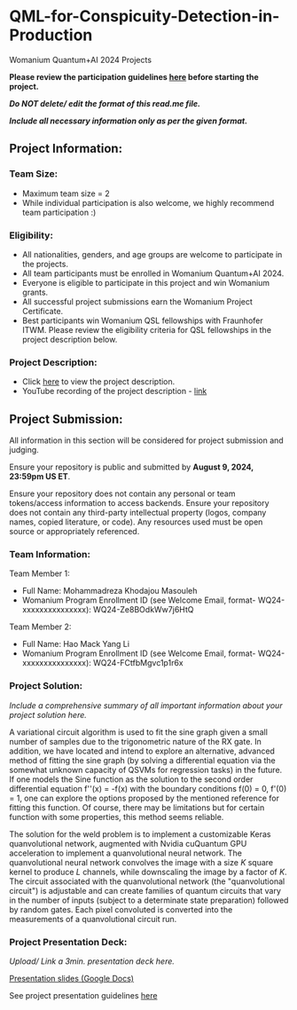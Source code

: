 # QML-for-Conspicuity-Detection-in-Production
Womanium Quantum+AI 2024 Projects

**Please review the participation guidelines [here](https://github.com/womanium-quantum/Quantum-AI-2024) before starting the project.**

_**Do NOT delete/ edit the format of this read.me file.**_

_**Include all necessary information only as per the given format.**_

## Project Information:

### Team Size:
  - Maximum team size = 2
  - While individual participation is also welcome, we highly recommend team participation :)

### Eligibility:
  - All nationalities, genders, and age groups are welcome to participate in the projects.
  - All team participants must be enrolled in Womanium Quantum+AI 2024.
  - Everyone is eligible to participate in this project and win Womanium grants.
  - All successful project submissions earn the Womanium Project Certificate.
  - Best participants win Womanium QSL fellowships with Fraunhofer ITWM. Please review the eligibility criteria for QSL fellowships in the project description below.

### Project Description:
  - Click [here](https://drive.google.com/file/d/1AcctFeXjchtEhYzPUsHpP_b4HGlI4kq9/view?usp=sharing) to view the project description.
  - YouTube recording of the project description - [link](https://youtu.be/Ac1ihFcTRTc?si=i6AIVfQQh8ymYQYp)

## Project Submission:
All information in this section will be considered for project submission and judging.

Ensure your repository is public and submitted by **August 9, 2024, 23:59pm US ET**.

Ensure your repository does not contain any personal or team tokens/access information to access backends. Ensure your repository does not contain any third-party intellectual property (logos, company names, copied literature, or code). Any resources used must be open source or appropriately referenced.

### Team Information:
Team Member 1: 
 - Full Name: Mohammadreza Khodajou Masouleh
 - Womanium Program Enrollment ID (see Welcome Email, format- WQ24-xxxxxxxxxxxxxxx): WQ24-Ze8BOdkWw7j6HtQ


Team Member 2:
 - Full Name: Hao Mack Yang Li
 - Womanium Program Enrollment ID (see Welcome Email, format- WQ24-xxxxxxxxxxxxxxx): WQ24-FCtfbMgvc1p1r6x


### Project Solution:
_Include a comprehensive summary of all important information about your project solution here._

A variational circuit algorithm is used to fit the sine graph given a small number of samples due to the trigonometric nature of the RX gate. In addition, we have located and intend to explore an alternative, advanced method of fitting the sine graph (by solving a differential equation via the somewhat unknown capacity of QSVMs for regression tasks) in the future. If one models the Sine function as the solution to the second order differential equation f''(x) = -f(x) with the boundary conditions f(0) = 0, f'(0) = 1, one can explore the options proposed by the mentioned reference for fitting this function. Of course, there may be limitations but for certain function with some properties, this method seems reliable. 

The solution for the weld problem is to implement a customizable Keras quanvolutional network, augmented with Nvidia cuQuantum GPU acceleration to implement a quanvolutional neural network.
The quanvolutional neural network convolves the image with a size $K$ square kernel to produce $L$ channels, while downscaling the image by a factor of $K$.
The circuit associated with the quanvolutional network (the "quanvolutional circuit") is adjustable and can create families of quantum circuits that vary in the number of inputs (subject to a determinate state preparation) followed by random gates.
Each pixel convoluted is converted into the measurements of a quanvolutional circuit run.

### Project Presentation Deck:
_Upload/ Link a 3min. presentation deck here._

[Presentation slides (Google Docs)](https://docs.google.com/presentation/d/1gLUwuuLxN0x6BIrKo2lF9OE7RD2ASO2QzMjBqE_oV3Y/edit?usp=sharing)

See project presentation guidelines [here](https://docs.google.com/document/d/13nWF8AxFAfFYTWEYPT3BpPdYkqtxxSAjmuXj_zcMh-E/edit?usp=sharing)


